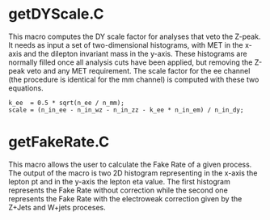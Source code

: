 # getDYScale.C

This macro computes the DY scale factor for analyses that veto the Z-peak. It
needs as input a set of two-dimensional histograms, with MET in the x-axis and
the dilepton invariant mass in the y-axis. These histograms are normally filled
once all analysis cuts have been applied, but removing the Z-peak veto and any
MET requirement. The scale factor for the ee channel (the procedure is identical
for the mm channel) is computed with these two equations.

    k_ee  = 0.5 * sqrt(n_ee / n_mm);
    scale = (n_in_ee - n_in_wz - n_in_zz - k_ee * n_in_em) / n_in_dy;


# getFakeRate.C

This macro allows the user to calculate the Fake Rate of a given process. The
output of the macro is two 2D histogram representing in the x-axis the lepton pt
and in the y-axis the lepton eta value. The first histogram represents the Fake
Rate without correction while the second one represents the Fake Rate with the
electroweak correction given by the Z+Jets and W+jets proceses. 
